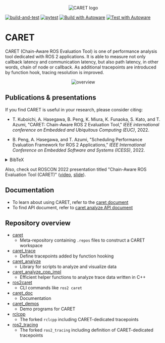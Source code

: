 <div align="center">
    <img src="https://user-images.githubusercontent.com/105265012/182009126-780f5e24-849f-4e0d-ac0e-b429e5d0b3fe.png" alt="CARET logo">
</div>

[![build-and-test](https://github.com/tier4/caret_trace/actions/workflows/build-and-test.yaml/badge.svg)](https://github.com/tier4/caret_trace/actions/workflows/build-and-test.yaml)
[![pytest](https://github.com/tier4/caret_analyze/actions/workflows/pytest.yaml/badge.svg)](https://github.com/tier4/caret_analyze/actions/workflows/pytest.yaml)
[![Build with Autoware](https://github.com/tier4/caret/actions/workflows/build_autoware.yaml/badge.svg)](https://github.com/tier4/caret/actions/workflows/build_autoware.yaml)
[![Test with Autoware](https://github.com/tier4/CARET_report/actions/workflows/test_autoware.yaml/badge.svg)](https://github.com/tier4/CARET_report/actions/workflows/test_autoware.yaml)

# CARET

CARET (Chain-Aware ROS Evaluation Tool) is one of performance analysis tool dedicated with ROS 2 applications. It is able to measure not only callback latency and communication latency, but also path latency, in other words, chain of node or callback. As additional tracepoints are introduced by function hook, tracing resolution is improved.

<div align="center">
    <img src="https://user-images.githubusercontent.com/105265012/182009138-bb9892c6-fa66-488c-bbb2-631df170fcf7.png" alt="overview">
</div>

## Publications & presentations

If you find CARET is useful in your research, please consider citing:

- T. Kuboichi, A. Hasegawa, B. Peng, K. Miura, K. Funaoka, S. Kato, and T. Azumi, "CARET: Chain-Aware ROS 2 Evaluation Tool," _IEEE international conference on Embedded and Ubiquitous Computing (EUC)_, 2022.

- B. Peng, A. Hasegawa, and T. Azumi, "Scheduling Performance Evaluation Framework for ROS 2 Applications," _IEEE International Conference on Embedded Software and Systems (ICESS)_, 2022.

<details>
<summary>BibTeX</summary>

```bibtex
@inproceedings{CARET,
title={{CARET}: Chain-{Aware} {ROS} 2 {Evaluation Tool}},
author={Kuboichi, Takahisa and Hasegawa, Atsushi and Peng, Bo and Miura, Keita and Funaoka, Kenji and Kato, Shinpei and Azumi, Takuya},
booktitle={Proceedings of IEEE international conference on embedded and ubiquitous computing (EUC)},
year={2022}}
```

```bibtex
@inproceedings{callback_scheduling,
title={Scheduling Performance Evaluation Framework for {ROS} 2 Applications},
author={Peng, Bo and Hasegawa, Atsushi and Azumi, Takuya},
booktitle={Proceedings of IEEE International Conference on Embedded Software and Systems (ICESS)},
year={2022}}
```

</details>

Also, check out ROSCON 2022 presentation titled "Chain-Aware ROS Evaluation Tool (CARET)" ([video](https://vimeo.com/showcase/9954564/video/767150288), [slide](<http://download.ros.org/downloads/roscon/2022/Chain-Aware%20ROS%20Evaluation%20Tool%20(CARET).pdf>)).

## Documentation

- To learn about using CARET, refer to the [caret document](https://tier4.github.io/caret_doc/main/)
- To find API document, refer to [caret analyze API document](https://tier4.github.io/caret_analyze/latest/)

## Repository overview

- [caret](https://github.com/tier4/caret)
  - Meta-repository containing `.repos` files to construct a CARET workspace
- [caret_trace](https://github.com/tier4/caret_trace)
  - Define tracepoints added by function hooking
- [caret_analyze](https://github.com/tier4/caret_analyze)
  - Library for scripts to analyze and visualize data
- [caret_analyze_cpp_impl](https://github.com/tier4/caret_analyze_cpp_impl.git)
  - Efficient helper functions to analyze trace data written in C++
- [ros2caret](https://github.com/tier4/ros2caret.git)
  - CLI commands like `ros2 caret`
- [caret_doc](https://github.com/tier4/caret_doc)
  - Documentation
- [caret_demos](https://github.com/tier4/caret_demos)
  - Demo programs for CARET
- [rclcpp](https://github.com/tier4/rclcpp/tree/v0.3.0)
  - The forked `rclcpp` including CARET-dedicated tracepoints
- [ros2_tracing](https://github.com/tier4/ros2_tracing/tree/v0.3.0)
  - The forked `ros2_tracing` including definition of CARET-dedicated tracepoints

